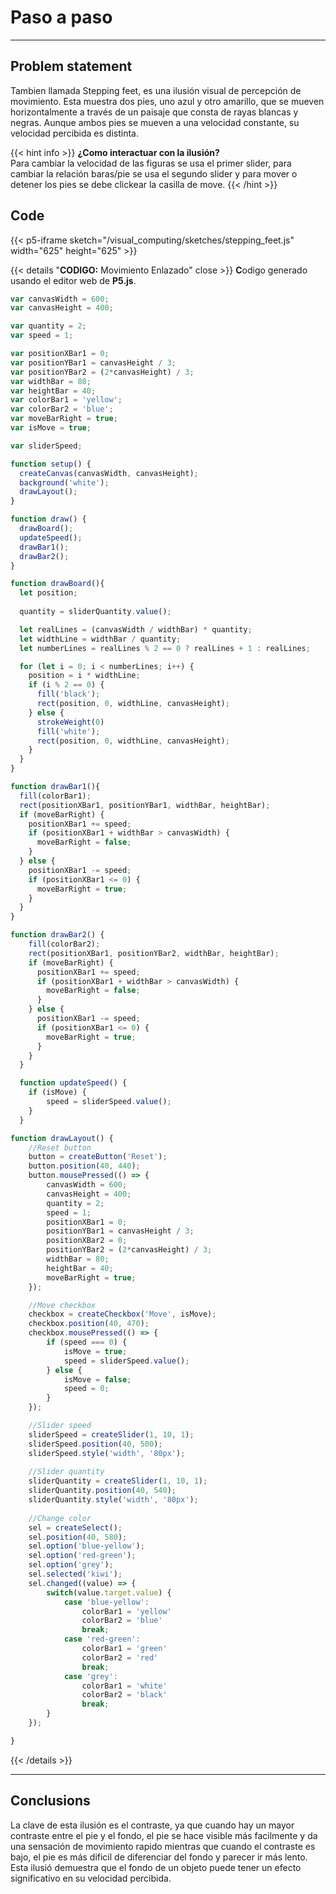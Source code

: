# Paso a paso
---
## Problem statement

Tambien llamada Stepping feet, es una ilusión visual de percepción de movimiento. Esta muestra dos pies, uno azul y otro amarillo, que se mueven horizontalmente a través de un paisaje que consta de rayas blancas y negras. Aunque ambos pies se mueven a una velocidad constante, su velocidad percibida es distinta.


{{< hint info >}}
**¿Como interactuar con la ilusión?**  
Para cambiar la velocidad de las figuras se usa el primer slider, para cambiar la relación baras/pie se usa el segundo slider y para mover o detener los pies se debe clickear la casilla de move. 
{{< /hint >}}

## Code

{{< p5-iframe sketch="/visual_computing/sketches/stepping_feet.js" width="625" height="625" >}}

{{< details "**CODIGO:** Movimiento Enlazado" close >}}
**C**odigo generado usando el editor web de **P5.js**.
```javascript
var canvasWidth = 600;
var canvasHeight = 400;

var quantity = 2;
var speed = 1;

var positionXBar1 = 0;
var positionYBar1 = canvasHeight / 3;
var positionYBar2 = (2*canvasHeight) / 3;
var widthBar = 80;
var heightBar = 40;
var colorBar1 = 'yellow';
var colorBar2 = 'blue';
var moveBarRight = true;
var isMove = true;

var sliderSpeed;

function setup() {
  createCanvas(canvasWidth, canvasHeight);
  background('white');
  drawLayout();
}

function draw() {
  drawBoard();
  updateSpeed();
  drawBar1();
  drawBar2();
}

function drawBoard(){
  let position;
  
  quantity = sliderQuantity.value();

  let realLines = (canvasWidth / widthBar) * quantity;
  let widthLine = widthBar / quantity;
  let numberLines = realLines % 2 == 0 ? realLines + 1 : realLines;

  for (let i = 0; i < numberLines; i++) {
    position = i * widthLine;
    if (i % 2 == 0) {
      fill('black');
      rect(position, 0, widthLine, canvasHeight);
    } else {
      strokeWeight(0)
      fill('white');
      rect(position, 0, widthLine, canvasHeight);
    }
  }
}

function drawBar1(){
  fill(colorBar1);
  rect(positionXBar1, positionYBar1, widthBar, heightBar);
  if (moveBarRight) {
    positionXBar1 += speed;
    if (positionXBar1 + widthBar > canvasWidth) {
      moveBarRight = false;
    }
  } else {
    positionXBar1 -= speed;
    if (positionXBar1 <= 0) {
      moveBarRight = true;
    }
  }
}

function drawBar2() {
    fill(colorBar2);
    rect(positionXBar1, positionYBar2, widthBar, heightBar);
    if (moveBarRight) {
      positionXBar1 += speed;
      if (positionXBar1 + widthBar > canvasWidth) {
        moveBarRight = false;
      }
    } else {
      positionXBar1 -= speed;
      if (positionXBar1 <= 0) {
        moveBarRight = true;
      }
    }
  }

  function updateSpeed() {
    if (isMove) {
        speed = sliderSpeed.value();
    }
  }

function drawLayout() {
    //Reset button
    button = createButton('Reset');   
    button.position(40, 440);
    button.mousePressed(() => {
        canvasWidth = 600;
        canvasHeight = 400;
        quantity = 2;
        speed = 1;
        positionXBar1 = 0;
        positionYBar1 = canvasHeight / 3;
        positionXBar2 = 0;
        positionYBar2 = (2*canvasHeight) / 3;
        widthBar = 80;
        heightBar = 40;
        moveBarRight = true;
    });

    //Move checkbox
    checkbox = createCheckbox('Move', isMove); 
    checkbox.position(40, 470);
    checkbox.mousePressed(() => {
        if (speed === 0) {
            isMove = true;
            speed = sliderSpeed.value();
        } else {
            isMove = false;
            speed = 0;
        }
    });

    //Slider speed
    sliderSpeed = createSlider(1, 10, 1);
    sliderSpeed.position(40, 500);
    sliderSpeed.style('width', '80px');
    
    //Slider quantity
    sliderQuantity = createSlider(1, 10, 1);
    sliderQuantity.position(40, 540);
    sliderQuantity.style('width', '80px');
    
    //Change color
    sel = createSelect();
    sel.position(40, 580);
    sel.option('blue-yellow');
    sel.option('red-green');
    sel.option('grey');
    sel.selected('kiwi');
    sel.changed((value) => {
        switch(value.target.value) {
            case 'blue-yellow':
                colorBar1 = 'yellow'
                colorBar2 = 'blue'
                break;
            case 'red-green':
                colorBar1 = 'green'
                colorBar2 = 'red'
                break;
            case 'grey':
                colorBar1 = 'white'
                colorBar2 = 'black'
                break;
        }
    });

}
```
{{< /details >}}

---

## Conclusions

La clave de esta ilusión es el contraste, ya que cuando hay un mayor contraste entre el pie y el fondo, el pie se hace visible más facilmente y da una sensación de movimiento rapido mientras que cuando el contraste es bajo, el pie es más dificil de diferenciar del fondo y parecer ir más lento. Esta ilusió demuestra que el fondo de un objeto puede tener un efecto significativo en su velocidad percibida.